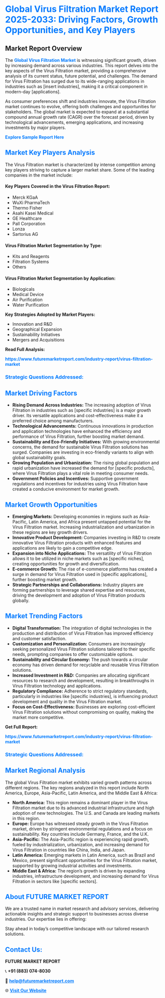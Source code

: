 <h1 style="color: #007BFF;">Global Virus Filtration Market Report 2025-2033: Driving Factors, Growth Opportunities, and Key Players</h1>

<section id="overview">
<h2>Market Report Overview</h2>
<p>The <a href="https://www.futuremarketreport.com/industry-report/virus-filtration-market" style="color: #007BFF; text-decoration: none;"><strong>Global Virus Filtration Market</strong></a> is witnessing significant growth, driven by increasing demand across various industries. This report delves into the key aspects of the Virus Filtration market, providing a comprehensive analysis of its current status, future potential, and challenges. The demand for Virus Filtration has surged due to its wide-ranging applications in industries such as [insert industries], making it a critical component in modern-day [applications].</p>
<p>As consumer preferences shift and industries innovate, the Virus Filtration market continues to evolve, offering both challenges and opportunities for stakeholders. The global market is expected to expand at a substantial compound annual growth rate (CAGR) over the forecast period, driven by technological advancements, emerging applications, and increasing investments by major players.</p>
</section>

<section id="overview">
<p><a href="https://www.futuremarketreport.com/request-sample/reportId=80468" style="color: #007BFF; text-decoration: none;"><strong>Explore Sample Report Here</strong></a></p>
</section>

<section id="key-players">
<h2 style="color: #007BFF;">Market Key Players Analysis</h2>
<p>The Virus Filtration market is characterized by intense competition among key players striving to capture a larger market share. Some of the leading companies in the market include:</p>
<h4>Key Players Covered in the Virus Filtration Report:</h4>
<ul><li>Merck KGaA</li><li>WuXi PharmaTech</li><li>Thermo Fisher</li><li>Asahi Kasei Medical</li><li>GE Healthcare</li><li>Pall Corporation</li><li>Lonza</li><li>Sartorius AG</li></ul>
<h4>Virus Filtration Market Segmentation by Type:</h4>
<ul><li>Kits and Reagents</li><li>Filtration Systems</li><li>Others</li></ul>

<h4>Virus Filtration Market Segmentation by Application:</h4>
<ul><li>Biologicals</li><li>Medical Device</li><li>Air Purification</li><li>Water Purification</li></ul>
<p><strong>Key Strategies Adopted by Market Players:</strong></p>
<ul>
<li>Innovation and R&D</li>
<li>Geographical Expansion</li>
<li>Sustainability Initiatives</li>
<li>Mergers and Acquisitions</li>
</ul>
</section>

<section>
<p><strong>Read Full Analysis: </strong></p><a href="https://www.futuremarketreport.com/industry-report/virus-filtration-market" style="color: #007BFF; text-decoration: none;"><strong>https://www.futuremarketreport.com/industry-report/virus-filtration-market</strong></a>
<h3 style="color: #007BFF;">Strategic Questions Addressed:</h3>
</section>

<section id="driving-factors">
<h2 style="color: #007BFF;">Market Driving Factors</h2>
<ul>
<li><strong>Rising Demand Across Industries:</strong> The increasing adoption of Virus Filtration in industries such as [specific industries] is a major growth driver. Its versatile applications and cost-effectiveness make it a preferred choice among manufacturers.</li>
<li><strong>Technological Advancements:</strong> Continuous innovations in production and application technologies have enhanced the efficiency and performance of Virus Filtration, further boosting market demand.</li>
<li><strong>Sustainability and Eco-Friendly Initiatives:</strong> With growing environmental concerns, the demand for sustainable Virus Filtration solutions has surged. Companies are investing in eco-friendly variants to align with global sustainability goals.</li>
<li><strong>Growing Population and Urbanization:</strong> The rising global population and rapid urbanization have increased the demand for [specific products], where Virus Filtration plays a vital role in meeting consumer needs.</li>
<li><strong>Government Policies and Incentives:</strong> Supportive government regulations and incentives for industries using Virus Filtration have created a conducive environment for market growth.</li>
</ul>
</section>

<section id="growth-opportunities">
<h2 style="color: #007BFF;">Market Growth Opportunities</h2>
<ul>
<li><strong>Emerging Markets:</strong> Developing economies in regions such as Asia-Pacific, Latin America, and Africa present untapped potential for the Virus Filtration market. Increasing industrialization and urbanization in these regions are key growth drivers.</li>
<li><strong>Innovative Product Development:</strong> Companies investing in R&D to create innovative Virus Filtration products with enhanced features and applications are likely to gain a competitive edge.</li>
<li><strong>Expansion into Niche Applications:</strong> The versatility of Virus Filtration allows it to be utilized in niche markets such as [specific niches], creating opportunities for growth and diversification.</li>
<li><strong>E-commerce Growth:</strong> The rise of e-commerce platforms has created a surge in demand for Virus Filtration used in [specific applications], further boosting market growth.</li>
<li><strong>Strategic Partnerships and Collaborations:</strong> Industry players are forming partnerships to leverage shared expertise and resources, driving the development and adoption of Virus Filtration products globally.</li>
</ul>
</section>

<section id="trending-factors">
<h2 style="color: #007BFF;">Market Trending Factors</h2>
<ul>
<li><strong>Digital Transformation:</strong> The integration of digital technologies in the production and distribution of Virus Filtration has improved efficiency and customer satisfaction.</li>
<li><strong>Customization and Personalization:</strong> Consumers are increasingly seeking personalized Virus Filtration solutions tailored to their specific needs, prompting companies to offer customizable options.</li>
<li><strong>Sustainability and Circular Economy:</strong> The push towards a circular economy has driven demand for recyclable and reusable Virus Filtration solutions.</li>
<li><strong>Increased Investment in R&D:</strong> Companies are allocating significant resources to research and development, resulting in breakthroughs in Virus Filtration technology and applications.</li>
<li><strong>Regulatory Compliance:</strong> Adherence to strict regulatory standards, particularly in industries like [specific industries], is influencing product development and quality in the Virus Filtration market.</li>
<li><strong>Focus on Cost-Effectiveness:</strong> Businesses are exploring cost-efficient Virus Filtration solutions without compromising on quality, making the market more competitive.</li>
</ul>
</section>

<section>
<p><strong>Get Full Report: </strong></p><a href="https://www.futuremarketreport.com/industry-report/virus-filtration-market" style="color: #007BFF; text-decoration: none;"><strong>https://www.futuremarketreport.com/industry-report/virus-filtration-market</strong></a>
<h3 style="color: #007BFF;">Strategic Questions Addressed:</h3>
</section>


<section id="regional-analysis">
<h2 style="color: #007BFF;">Market Regional Analysis</h2>
<p>The global Virus Filtration market exhibits varied growth patterns across different regions. The key regions analyzed in this report include North America, Europe, Asia-Pacific, Latin America, and the Middle East & Africa:</p>
<ul>
<li><strong>North America:</strong> This region remains a dominant player in the Virus Filtration market due to its advanced industrial infrastructure and high adoption of new technologies. The U.S. and Canada are leading markets in this region.</li>
<li><strong>Europe:</strong> Europe has witnessed steady growth in the Virus Filtration market, driven by stringent environmental regulations and a focus on sustainability. Key countries include Germany, France, and the U.K.</li>
<li><strong>Asia-Pacific:</strong> The Asia-Pacific region is experiencing rapid growth, fueled by industrialization, urbanization, and increasing demand for Virus Filtration in countries like China, India, and Japan.</li>
<li><strong>Latin America:</strong> Emerging markets in Latin America, such as Brazil and Mexico, present significant opportunities for the Virus Filtration market, supported by growing industrial activities and investments.</li>
<li><strong>Middle East & Africa:</strong> The region’s growth is driven by expanding industries, infrastructure development, and increasing demand for Virus Filtration in sectors like [specific sectors].</li>
</ul>
</section>

<footer>
<h2 style="color: #007BFF;">About FUTURE MARKET REPORT</h2>
<p>We are a trusted name in market research and advisory services, delivering actionable insights and strategic support to businesses across diverse industries. Our expertise lies in offering:</p>

<p>Stay ahead in today’s competitive landscape with our tailored research solutions.</p>

<h2 style="color: #007BFF;">Contact Us:</h2>
<p><strong>FUTURE MARKET REPORT</strong></p>
<p>📞 <strong>+91 (883) 074-8030</strong></p>
<p>📧 <strong><a href="mailto:help@futuremarketreport.com" style="color: #007BFF;">help@futuremarketreport.com</a></strong></p>
<p>🌐 <strong><a href="https://www.futuremarketreport.com/" style="color: #007BFF;">Visit Our Website</a></strong></p>
</footer>